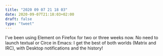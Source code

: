 ```yaml
---
title: "2020 09 07 21 18 03"
date: 2020-09-07T21:18:03+02:00
draft: false
type: "tweet"
---
```

I've been using Element on Firefox for two or three weeks now. No need to launch textual or Circe in Emacs: I get the best of both worlds (Matrix and IRC), with Desktop notifications and the history!
